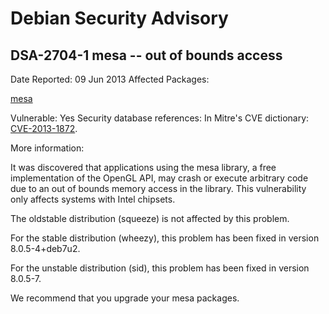 
Debian Security Advisory
========================


DSA-2704-1 mesa -- out of bounds access
---------------------------------------



Date Reported:
09 Jun 2013
Affected Packages:

[mesa](https://packages.debian.org/src:mesa)

Vulnerable:
Yes
Security database references:
In Mitre's CVE dictionary: [CVE-2013-1872](https://security-tracker.debian.org/tracker/CVE-2013-1872).  

More information:

It was discovered that applications using the mesa library, a free
implementation of the OpenGL API, may crash or execute arbitrary code
due to an out of bounds memory access in the library.
This vulnerability only affects systems with Intel chipsets.


The oldstable distribution (squeeze) is not affected by this problem.


For the stable distribution (wheezy), this problem has been fixed in
version 8.0.5-4+deb7u2.


For the unstable distribution (sid), this problem has been fixed in
version 8.0.5-7.


We recommend that you upgrade your mesa packages.





